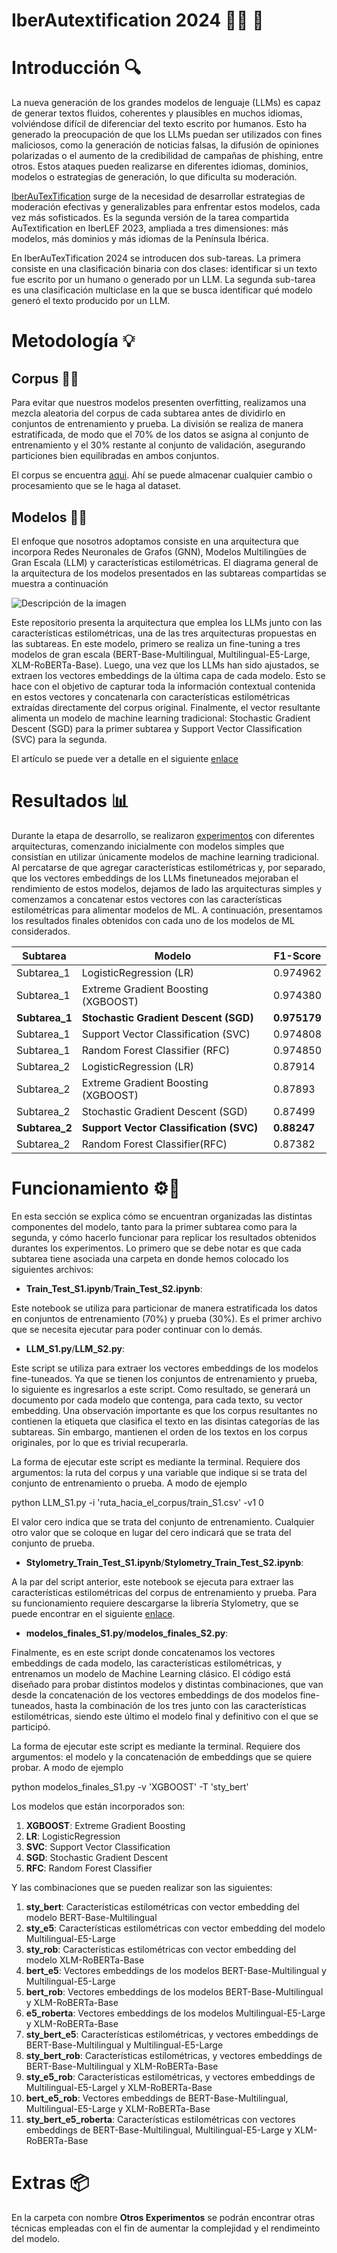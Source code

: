 # **IberAutextification 2024** 👩🏻 :robot: 
# Introducción 🔍
La nueva generación de los grandes modelos de lenguaje (LLMs) es capaz de generar textos fluidos, coherentes y plausibles en muchos idiomas, volviéndose difícil de diferenciar del texto escrito por humanos. Esto ha generado la preocupación de que los LLMs puedan ser utilizados con fines maliciosos, como la generación de noticias falsas, la difusión de opiniones polarizadas o el aumento de la credibilidad de campañas de phishing, entre otros. Estos ataques pueden realizarse en diferentes idiomas, dominios, modelos o estrategias de generación, lo que dificulta su moderación.

[IberAuTexTification](https://sites.google.com/view/iberautextification) surge de la necesidad de desarrollar estrategias de moderación efectivas y generalizables para enfrentar estos modelos, cada vez más sofisticados. Es la segunda versión de la tarea compartida AuTextification en IberLEF 2023, ampliada a tres dimensiones: más modelos, más dominios y más idiomas de la Península Ibérica.

En IberAuTexTification 2024 se introducen dos sub-tareas. La primera consiste en una clasificación binaria con dos clases: identificar si un texto fue escrito por un humano o generado por un LLM. La segunda sub-tarea es una clasificación multiclase en la que se busca identificar qué modelo generó el texto producido por un LLM. 

# Metodología 💡 
## Corpus 📄📄
Para evitar que nuestros modelos presenten overfitting, realizamos una mezcla aleatoria del corpus de cada subtarea antes de dividirlo en conjuntos de entrenamiento y prueba. La división se realiza de manera estratificada, de modo que el 70% de los datos se asigna al conjunto de entrenamiento y el 30% restante al conjunto de validación, asegurando particiones bien equilibradas en ambos conjuntos. 

El corpus se encuentra [aqui](https://drive.google.com/drive/folders/1VdTmKAzrfFrL-MKEmsvEXjYKugrm5Rw7?usp=share_link).
Ahí se puede almacenar cualquier cambio o procesamiento que se le haga al dataset. 

## Modelos 🧩🧩
El enfoque que nosotros adoptamos consiste en una arquitectura que incorpora Redes Neuronales de Grafos (GNN), Modelos Multilingües de Gran Escala (LLM) y características estilométricas. El diagrama general de la arquitectura de los modelos presentados en las subtareas compartidas se muestra a continuación

![Descripción de la imagen](https://drive.google.com/uc?export=view&id=1Zzm_o999lkIjJ1NZNQ_8NeghzvQORxaI)

Este repositorio presenta la arquitectura que emplea los LLMs junto con las características estilométricas, una de las tres arquitecturas propuestas en las subtareas. En este modelo, primero se realiza un fine-tuning a tres modelos de gran escala (BERT-Base-Multilingual, Multilingual-E5-Large, XLM-RoBERTa-Base). Luego, una vez que los LLMs han sido ajustados, se extraen los vectores embeddings de la última capa de cada modelo. Esto se hace con el objetivo de capturar toda la información contextual contenida en estos vectores y concatenarla con características estilométricas extraídas directamente del corpus original. Finalmente, el vector resultante alimenta un modelo de machine learning tradicional: Stochastic Gradient Descent (SGD) para la primer subtarea y Support Vector Classification (SVC) para la segunda. 

El artículo se puede ver a detalle en el siguiente [enlace](https://ceur-ws.org/Vol-3756/IberAuTexTification2024_paper7.pdf)

# Resultados 📊
Durante la etapa de desarrollo, se realizaron [experimentos](https://docs.google.com/spreadsheets/d/1uVSCHPzADm_dnnxsLgKpeQoZJ753lyxW9lIBk-bKAWM/edit?usp=sharing) con diferentes arquitecturas, comenzando inicialmente con modelos simples que consistían en utilizar únicamente modelos de machine learning tradicional. Al percatarse de que agregar características estilométricas y, por separado, que los vectores embeddings de los LLMs finetuneados mejoraban el rendimiento de estos modelos, dejamos de lado las arquitecturas simples y comenzamos a concatenar estos vectores con las características estilométricas para alimentar modelos de ML. A continuación, presentamos los resultados finales obtenidos con cada uno de los modelos de ML considerados.

| Subtarea  |                Modelo               | F1-Score |
|-----------|-------------------------------------|----------|
| Subtarea_1|        LogisticRegression (LR)      | 0.974962 |
| Subtarea_1| Extreme Gradient Boosting (XGBOOST) | 0.974380 |
| **Subtarea_1**|  **Stochastic Gradient Descent (SGD)**  | **0.975179** |
| Subtarea_1| Support Vector Classification (SVC) | 0.974808 |
| Subtarea_1|    Random Forest Classifier (RFC)   | 0.974850 |
| Subtarea_2|        LogisticRegression (LR)      | 0.87914  |
| Subtarea_2| Extreme Gradient Boosting (XGBOOST) | 0.87893  |
| Subtarea_2|  Stochastic Gradient Descent (SGD)  | 0.87499  |
| **Subtarea_2**| **Support Vector Classification (SVC)** | **0.88247**  |
| Subtarea_2|    Random Forest Classifier(RFC)    | 0.87382  |


# Funcionamiento ⚙️🔧
En esta sección se explica cómo se encuentran organizadas las distintas componentes del modelo, tanto para la primer subtarea como para la segunda, y cómo hacerlo funcionar para replicar los resultados obtenidos durantes los experimentos. Lo primero que se debe notar es que cada subtarea tiene asociada una carpeta en donde hemos colocado los siguientes archivos: 

- **Train_Test_S1.ipynb**/**Train_Test_S2.ipynb**:

Este notebook se utiliza para particionar de manera estratificada los datos en conjuntos de entrenamiento (70%) y prueba (30%). Es el primer
archivo que se necesita ejecutar para poder continuar con lo demás. 

- **LLM_S1.py**/**LLM_S2.py**:

Este script se utiliza para extraer los vectores embeddings de los modelos fine-tuneados. Ya que se tienen los conjuntos de entrenamiento y prueba, lo siguiente es ingresarlos a este script. Como resultado, se generará un documento por cada modelo que contenga, para cada texto, su vector embedding. Una observación importante es que los corpus resultantes no contienen la etiqueta que clasifica el texto en las disintas categorías de las subtareas. Sin embargo, mantienen el orden de los textos en los corpus originales, por lo que es trivial recuperarla. 

La forma de ejecutar este script es mediante la terminal. Requiere dos argumentos: la ruta del corpus y una variable que indique si se trata del conjunto de entrenamiento o prueba. A modo de ejemplo

python LLM_S1.py -i 'ruta_hacia_el_corpus/train_S1.csv' -v1 0 

El valor cero indica que se trata del conjunto de entrenamiento. Cualquier otro valor que se coloque en lugar del cero indicará que se trata del conjunto de prueba. 

- **Stylometry_Train_Test_S1.ipynb**/**Stylometry_Train_Test_S2.ipynb**:

A la par del script anterior, este notebook se ejecuta para extraer las características estilométricas del corpus de entrenamiento y prueba. Para su funcionamiento requiere descargarse la librería Stylometry, que se puede encontrar en el siguiente [enlace](https://github.com/jpotts18/stylometry).

- **modelos_finales_S1.py**/**modelos_finales_S2.py**:

Finalmente, es en este script donde concatenamos los vectores embeddings de cada modelo, las características estilométricas, y entrenamos un modelo de Machine Learning clásico. El código está diseñado para probar distintos modelos y distintas combinaciones, que van desde la concatenación de los vectores embeddings de dos modelos fine-tuneados, hasta la combinación de los tres junto con las características estilométricas, siendo este último el modelo final y definitivo con el que se participó. 

La forma de ejecutar este script es mediante la terminal. Requiere dos argumentos: el modelo y la concatenación de embeddings que se quiere probar. A modo de ejemplo

python modelos_finales_S1.py -v 'XGBOOST' -T 'sty_bert'

Los modelos que están incorporados son:

1. **XGBOOST**: Extreme Gradient Boosting
2. **LR**: LogisticRegression
3. **SVC**: Support Vector Classification
4. **SGD**: Stochastic Gradient Descent
5. **RFC**: Random Forest Classifier

Y las combinaciones que se pueden realizar son las siguientes:


 1. **sty_bert**: Características estilométricas con vector embedding del modelo BERT-Base-Multilingual
 2. **sty_e5**: Características estilométricas con vector embedding del modelo Multilingual-E5-Large
 3. **sty_rob**: Características estilométricas con vector embedding del modelo XLM-RoBERTa-Base
 4. **bert_e5**: Vectores embeddings de los modelos BERT-Base-Multilingual y Multilingual-E5-Large
 5. **bert_rob**: Vectores embeddings de los modelos BERT-Base-Multilingual y XLM-RoBERTa-Base
 6. **e5_roberta**: Vectores embeddings de los modelos Multilingual-E5-Large y XLM-RoBERTa-Base
 7. **sty_bert_e5**: Características estilométricas, y vectores embeddings de BERT-Base-Multilingual y Multilingual-E5-Large
 8. **sty_bert_rob**: Características estilométricas, y vectores embeddings de BERT-Base-Multilingual y XLM-RoBERTa-Base
 9. **sty_e5_rob**: Características estilométricas, y vectores embeddings de Multilingual-E5-Largel y XLM-RoBERTa-Base
 10. **bert_e5_rob**: Vectores embeddings de BERT-Base-Multilingual, Multilingual-E5-Large y XLM-RoBERTa-Base
 11. **sty_bert_e5_roberta**: Características estilométricas con vectores embeddings de BERT-Base-Multilingual, Multilingual-E5-Large y XLM-RoBERTa-Base

# Extras 📦

En la carpeta con nombre **Otros Experimentos** se podrán encontrar otras técnicas empleadas con el fin de aumentar la complejidad y el rendimeinto del modelo.  